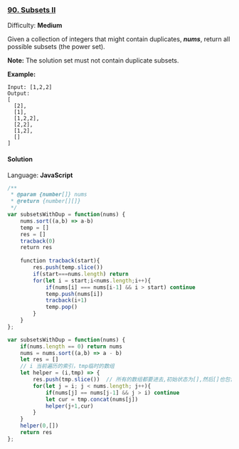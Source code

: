 ### [90\. Subsets II](https://leetcode.com/problems/subsets-ii/)

Difficulty: **Medium**


Given a collection of integers that might contain duplicates, **_nums_**, return all possible subsets (the power set).

**Note:** The solution set must not contain duplicate subsets.

**Example:**

```
Input: [1,2,2]
Output:
[
  [2],
  [1],
  [1,2,2],
  [2,2],
  [1,2],
  []
]
```


#### Solution

Language: **JavaScript**

```javascript
/**
 * @param {number[]} nums
 * @return {number[][]}
 */
var subsetsWithDup = function(nums) {
    nums.sort((a,b) => a-b)
    temp = []
    res = []
    tracback(0)
    return res
    
    function tracback(start){
        res.push(temp.slice())
        if(start===nums.length) return
        for(let i = start;i<nums.length;i++){
            if(nums[i] === nums[i-1] && i > start) continue
            temp.push(nums[i])
            tracback(i+1)
            temp.pop()
        }
    }
};
```

```js
var subsetsWithDup = function(nums) {
    if(nums.length == 0) return nums
    nums = nums.sort((a,b) => a - b)
    let res = []
    // i 当前遍历的索引，tmp临时的数组
    let helper = (i,tmp) => {
        res.push(tmp.slice())  // 所有的数组都要进去,初始状态为[],然后[]也包含进去了
        for(let j = i; j < nums.length; j++){
            if(nums[j] == nums[j-1] && j > i) continue
            let cur = tmp.concat(nums[j])
            helper(j+1,cur)
        }
    }
    helper(0,[])
    return res
};
```
